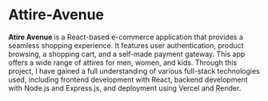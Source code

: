 # Attire-Avenue

<b> Atire Avenue </b> is a React-based e-commerce application that provides a seamless shopping experience. It features user authentication, product browsing, a shopping cart, and a self-made payment gateway. This app offers a wide range of attires for men, women, and kids. Through this project, I have gained a full understanding of various full-stack technologies used, including frontend development with React, backend development with Node.js and Express.js, and deployment using Vercel and Render.
